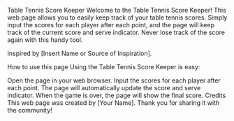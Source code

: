 Table Tennis Score Keeper
Welcome to the Table Tennis Score Keeper! This web page allows you to easily keep track of your table tennis scores. Simply input the scores for each player after each point, and the page will keep track of the current score and serve indicator. Never lose track of the score again with this handy tool.

Inspired by [Insert Name or Source of Inspiration].

How to use this page
Using the Table Tennis Score Keeper is easy:

Open the page in your web browser.
Input the scores for each player after each point. The page will automatically update the score and serve indicator.
When the game is over, the page will show the final score.
Credits
This web page was created by [Your Name]. Thank you for sharing it with the community!

